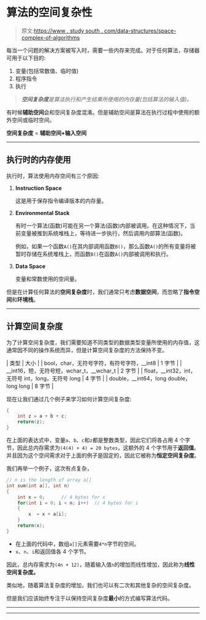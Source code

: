 # 算法的空间复杂性

> 原文:[https://www . study south . com/data-structures/space-complex-of-algorithms](https://www.studytonight.com/data-structures/space-complexity-of-algorithms)

每当一个问题的解决方案被写入时，需要一些内存来完成。对于任何算法，存储器可用于以下目的:

1.  变量(包括常数值、临时值)
2.  程序指令
3.  执行

> ***空间复杂度**是算法执行和产生结果所使用的内存量(包括算法的输入值)。*

有时候**辅助空间**会和空间复杂度混淆。但是辅助空间是算法在执行过程中使用的额外空间或临时空间。

**空间复杂度** = **辅助空间+输入空间**

* * *

## 执行时的内存使用

执行时，算法使用内存空间有三个原因:

1.  **Instruction Space**

    这是用于保存指令编译版本的内存量。

2.  **Environmental Stack**

    有时一个算法(函数)可能在另一个算法(函数)内部被调用。在这种情况下，当前变量被推到系统堆栈上，等待进一步执行，然后调用内部算法(函数)。

    例如，如果一个函数`A()`在其内部调用函数`B()`，那么函数`A()`的所有变量将被暂时存储在系统堆栈上，而函数`B()`在函数`A()`内部被调用和执行。

3.  **Data Space**

    变量和常数使用的空间量。

但是在计算任何算法的**空间复杂度**时，我们通常只考虑**数据空间**，而忽略了**指令空间**和**环境栈**。

* * *

## 计算空间复杂度

为了计算空间复杂度，我们需要知道不同类型的数据类型变量所使用的内存值，这通常因不同的操作系统而异，但是计算空间复杂度的方法保持不变。

| 类型 | 大小 |
| bool，char，无符号字符，有符号字符，__int8 | 1 字节 |
| __int16，短，无符号短，wchar_t，__wchar_t | 2 字节 |
| float，__int32，int，无符号 int，long，无符号 long | 4 字节 |
| double，__int64，long double，long long | 8 字节 |

现在让我们通过几个例子来学习如何计算空间复杂度:

```cpp
{
    int z = a + b + c;
    return(z);
}
```

在上面的表达式中，变量`a`、`b`、`c`和`z`都是整数类型，因此它们将各占用 4 个字节，因此总内存需求为`(4(4) + 4) = 20 bytes`，这额外的 4 个字节用于**返回值**。并且因为这个空间需求对于上面的例子是固定的，因此它被称为**恒定空间复杂度**。

我们再举一个例子，这次有点复杂，

```cpp
// n is the length of array a[]
int sum(int a[], int n)
{
	int x = 0;		// 4 bytes for x
	for(int i = 0; i < n; i++)	// 4 bytes for i
	{	
	    x  = x + a[i];		
	}
	return(x);
}
```

*   在上面的代码中，数组`a[]`元素需要`4*n`字节的空间。
*   `x`、`n`、`i`和返回值各 4 个字节。

因此，总内存需求为`(4n + 12)`，随着输入值`n`的增加而线性增加，因此称为**线性空间复杂度。**

类似地，随着算法复杂度的增加，我们也可以有二次和其他复杂的空间复杂度。

但是我们应该始终专注于以保持空间复杂度**最小**的方式编写算法代码。

* * *

* * *